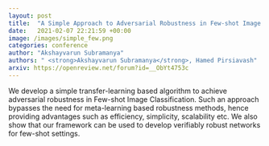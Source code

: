 ```yaml
---
layout: post
title:  "A Simple Approach to Adversarial Robustness in Few-shot Image Classification"
date:   2021-02-07 22:21:59 +00:00
image: /images/simple_few.png
categories: conference
author: "Akshayvarun Subramanya"
authors: " <strong>Akshayvarun Subramanya</strong>, Hamed Pirsiavash"
arxiv: https://openreview.net/forum?id=__ObYt4753c
---
```


We develop a simple transfer-learning based algorithm to achieve adversarial robustness in Few-shot Image Classification. Such an approach bypasses the need for meta-learning based robustness methods, hence providing  advantages such as efficiency, simplicity, scalability etc. We also show that our framework can be used to develop verifiably robust networks for few-shot settings.
<!-- code: https://github.com/UMBCvision/fooling_network_interpretation -->
